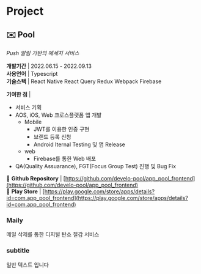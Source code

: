 # Project

## ✉️ Pool
_Push 알림 기반의 메세지 서비스_

**개발기간** | 2022.06.15 - 2022.09.13  
**사용언어** | Typescript  
**기술스택** |
React Native
React Query
Redux
Webpack
Firebase

**기여한 점** |
- 서비스 기획  
- AOS, iOS, Web 크로스플랫폼 앱 개발  
    - Mobile
        - JWT를 이용한 인증 구현
        - 브랜드 등록 신청
        - Android Iternal Testing 및 앱 Release
    - web
        - Firebase를 통한 Web 배포
- QA(Quality Assuarance), FGT(Focus Group Test) 진행 및 Bug Fix
 
🔗 **Github Repository** | [https://github.com/develo-pool/app_pool_frontend](https://github.com/develo-pool/app_pool_frontend)  
🔗 **Play Store** | [https://play.google.com/store/apps/details?id=com.app_pool_frontend](https://play.google.com/store/apps/details?id=com.app_pool_frontend)



### Maily

메일 삭제를 통한 디지털 탄소 절감 서비스

### subtitle

일반 텍스트 입니다
